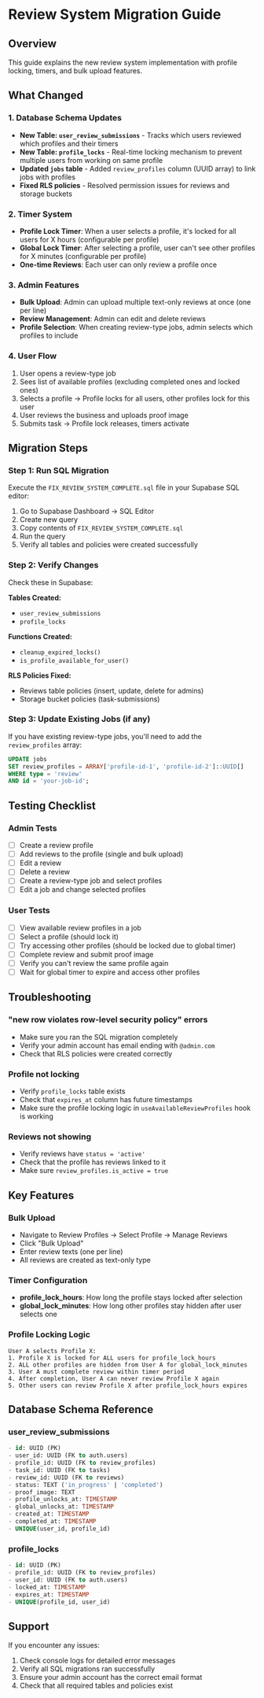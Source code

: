 # Review System Migration Guide

## Overview
This guide explains the new review system implementation with profile locking, timers, and bulk upload features.

## What Changed

### 1. Database Schema Updates
- **New Table: `user_review_submissions`** - Tracks which users reviewed which profiles and their timers
- **New Table: `profile_locks`** - Real-time locking mechanism to prevent multiple users from working on same profile
- **Updated `jobs` table** - Added `review_profiles` column (UUID array) to link jobs with profiles
- **Fixed RLS policies** - Resolved permission issues for reviews and storage buckets

### 2. Timer System
- **Profile Lock Timer**: When a user selects a profile, it's locked for all users for X hours (configurable per profile)
- **Global Lock Timer**: After selecting a profile, user can't see other profiles for X minutes (configurable per profile)
- **One-time Reviews**: Each user can only review a profile once

### 3. Admin Features
- **Bulk Upload**: Admin can upload multiple text-only reviews at once (one per line)
- **Review Management**: Admin can edit and delete reviews
- **Profile Selection**: When creating review-type jobs, admin selects which profiles to include

### 4. User Flow
1. User opens a review-type job
2. Sees list of available profiles (excluding completed ones and locked ones)
3. Selects a profile → Profile locks for all users, other profiles lock for this user
4. User reviews the business and uploads proof image
5. Submits task → Profile lock releases, timers activate

## Migration Steps

### Step 1: Run SQL Migration
Execute the `FIX_REVIEW_SYSTEM_COMPLETE.sql` file in your Supabase SQL editor:

1. Go to Supabase Dashboard → SQL Editor
2. Create new query
3. Copy contents of `FIX_REVIEW_SYSTEM_COMPLETE.sql`
4. Run the query
5. Verify all tables and policies were created successfully

### Step 2: Verify Changes
Check these in Supabase:

**Tables Created:**
- `user_review_submissions`
- `profile_locks`

**Functions Created:**
- `cleanup_expired_locks()`
- `is_profile_available_for_user()`

**RLS Policies Fixed:**
- Reviews table policies (insert, update, delete for admins)
- Storage bucket policies (task-submissions)

### Step 3: Update Existing Jobs (if any)
If you have existing review-type jobs, you'll need to add the `review_profiles` array:

```sql
UPDATE jobs 
SET review_profiles = ARRAY['profile-id-1', 'profile-id-2']::UUID[]
WHERE type = 'review' 
AND id = 'your-job-id';
```

## Testing Checklist

### Admin Tests
- [ ] Create a review profile
- [ ] Add reviews to the profile (single and bulk upload)
- [ ] Edit a review
- [ ] Delete a review
- [ ] Create a review-type job and select profiles
- [ ] Edit a job and change selected profiles

### User Tests
- [ ] View available review profiles in a job
- [ ] Select a profile (should lock it)
- [ ] Try accessing other profiles (should be locked due to global timer)
- [ ] Complete review and submit proof image
- [ ] Verify you can't review the same profile again
- [ ] Wait for global timer to expire and access other profiles

## Troubleshooting

### "new row violates row-level security policy" errors
- Make sure you ran the SQL migration completely
- Verify your admin account has email ending with `@admin.com`
- Check that RLS policies were created correctly

### Profile not locking
- Verify `profile_locks` table exists
- Check that `expires_at` column has future timestamps
- Make sure the profile locking logic in `useAvailableReviewProfiles` hook is working

### Reviews not showing
- Verify reviews have `status = 'active'`
- Check that the profile has reviews linked to it
- Make sure `review_profiles.is_active = true`

## Key Features

### Bulk Upload
- Navigate to Review Profiles → Select Profile → Manage Reviews
- Click "Bulk Upload"
- Enter review texts (one per line)
- All reviews are created as text-only type

### Timer Configuration
- **profile_lock_hours**: How long the profile stays locked after selection
- **global_lock_minutes**: How long other profiles stay hidden after user selects one

### Profile Locking Logic
```
User A selects Profile X:
1. Profile X is locked for ALL users for profile_lock_hours
2. ALL other profiles are hidden from User A for global_lock_minutes
3. User A must complete review within timer period
4. After completion, User A can never review Profile X again
5. Other users can review Profile X after profile_lock_hours expires
```

## Database Schema Reference

### user_review_submissions
```sql
- id: UUID (PK)
- user_id: UUID (FK to auth.users)
- profile_id: UUID (FK to review_profiles)
- task_id: UUID (FK to tasks)
- review_id: UUID (FK to reviews)
- status: TEXT ('in_progress' | 'completed')
- proof_image: TEXT
- profile_unlocks_at: TIMESTAMP
- global_unlocks_at: TIMESTAMP
- created_at: TIMESTAMP
- completed_at: TIMESTAMP
- UNIQUE(user_id, profile_id)
```

### profile_locks
```sql
- id: UUID (PK)
- profile_id: UUID (FK to review_profiles)
- user_id: UUID (FK to auth.users)
- locked_at: TIMESTAMP
- expires_at: TIMESTAMP
- UNIQUE(profile_id, user_id)
```

## Support

If you encounter any issues:
1. Check console logs for detailed error messages
2. Verify all SQL migrations ran successfully
3. Ensure your admin account has the correct email format
4. Check that all required tables and policies exist
